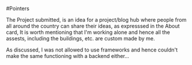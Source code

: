 #Pointers

The Project submitted, is an idea for a project/blog hub where people from all around the country can share their ideas, as expresssed in the About card,
It is worth mentioning that I'm working alone and hence all the assests, including the buildings, etc. are custom made by me.

As discussed, I was not allowed to use frameworks and hence couldn't make the same functioning with a backend either...
